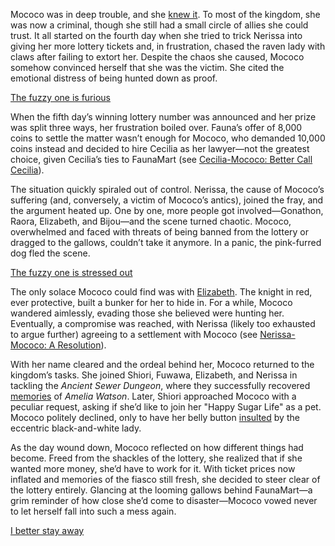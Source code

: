 <!-- title: Mococo Abyssguard -->
<!-- status: Alive -->

Mococo was in deep trouble, and she [knew it](https://www.youtube.com/live/wINOVotsvPY?feature=shared&t=332). To most of the kingdom, she was now a criminal, though she still had a small circle of allies she could trust. It all started on the fourth day when she tried to trick Nerissa into giving her more lottery tickets and, in frustration, chased the raven lady with claws after failing to extort her. Despite the chaos she caused, Mococo somehow convinced herself that she was the victim. She cited the emotional distress of being hunted down as proof.

[The fuzzy one is furious](#embed:https://www.youtube.com/embed/wINOVotsvPY?si=L90uk7TJtyW8XYLY&start=447)

When the fifth day’s winning lottery number was announced and her prize was split three ways, her frustration boiled over. Fauna’s offer of 8,000 coins to settle the matter wasn’t enough for Mococo, who demanded 10,000 coins instead and decided to hire Cecilia as her lawyer—not the greatest choice, given Cecilia’s ties to FaunaMart (see [Cecilia-Mococo: Better Call Cecilia](#edge:mococo-cecilia)).

The situation quickly spiraled out of control. Nerissa, the cause of Mococo’s suffering (and, conversely, a victim of Mococo’s antics), joined the fray, and the argument heated up. One by one, more people got involved—Gonathon, Raora, Elizabeth, and Bijou—and the scene turned chaotic. Mococo, overwhelmed and faced with threats of being banned from the lottery or dragged to the gallows, couldn’t take it anymore. In a panic, the pink-furred dog fled the scene.

[The fuzzy one is stressed out](#embed:https://www.youtube.com/embed/wINOVotsvPY?si=iz0DZqwF_-qmqcU7&start=1604)

The only solace Mococo could find was with [Elizabeth](https://www.youtube.com/live/wINOVotsvPY?feature=shared&t=1817). The knight in red, ever protective, built a bunker for her to hide in. For a while, Mococo wandered aimlessly, evading those she believed were hunting her. Eventually, a compromise was reached, with Nerissa (likely too exhausted to argue further) agreeing to a settlement with Mococo (see [Nerissa-Mococo: A Resolution](#edge:mococo-nerissa)).

With her name cleared and the ordeal behind her, Mococo returned to the kingdom’s tasks. She joined Shiori, Fuwawa, Elizabeth, and Nerissa in tackling the _Ancient Sewer Dungeon_, where they successfully recovered [memories](https://www.youtube.com/live/wINOVotsvPY?feature=shared&t=5922) of _Amelia Watson_. Later, Shiori approached Mococo with a peculiar request, asking if she’d like to join her "Happy Sugar Life" as a pet. Mococo politely declined, only to have her belly button [insulted](https://www.youtube.com/live/wINOVotsvPY?feature=shared&t=8600) by the eccentric black-and-white lady.

As the day wound down, Mococo reflected on how different things had become. Freed from the shackles of the lottery, she realized that if she wanted more money, she’d have to work for it. With ticket prices now inflated and memories of the fiasco still fresh, she decided to steer clear of the lottery entirely. Glancing at the looming gallows behind FaunaMart—a grim reminder of how close she’d come to disaster—Mococo vowed never to let herself fall into such a mess again.

[I better stay away](#embed:https://www.youtube.com/live/wINOVotsvPY?feature=shared&t=10971)